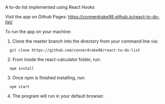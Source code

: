 A to-do list implemented using React Hooks

Visit the app on Github Pages: https://connerdrake98.github.io/react-to-do-list/



To run the app on your machine:

1. Clone the master branch into the directory from your command line via:
```
  git clone https://github.com/connerdrake98/react-to-do-list
```

2. From inside the react-calculator folder, run:
```
  npm install
```

3. Once npm is finished installing, run:
```
  npm start
```
  
4. The program will run in your default browser.
